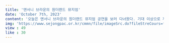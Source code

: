 ```yaml
---
title: '앤서니 브라운의 원더랜드 뮤지엄'
date: 'October 7th, 2023'
content: '오늘은 앤서니 브라운의 원더랜드 뮤지엄 공연을 보러 다녀왔다. 기대 이상으로 재밌었고, 다른 사람들에게 추천하고 싶다. 고유의 민속음악을 다양한 접근법으로 모든 이들을 위해 친근하게 들려줄 수 있도록 고심하고 각자의 오랜 경륜을 통해 제련된 멤버 전원의 작곡력과 연주력을 음악적 상상력의 산물로 혼연일체화한 밴드이다. '
img: 'https://www.sejongpac.or.kr/cmmn/file/imageSrc.do?fileStreCours=faec0c25744c22e99776405c0fa728028527b47f8a2338864f4697df98ebd231&streFileNm=a2a64754460c0f854370792cf5bfb5c36a7ff77472074eb1dad6fba65becd736'
view : 49
like : 30
---
```

